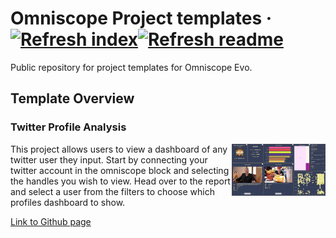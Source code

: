 # Omniscope Project templates &middot; [![Refresh index](https://github.com/visokio/omniscope-project-templates/actions/workflows/refresh_index.yml/badge.svg)](https://github.com/visokio/omniscope-project-templates/actions/workflows/refresh_index.yml)[![Refresh readme](https://github.com/visokio/omniscope-project-templates/actions/workflows/refresh_readme.yml/badge.svg)](https://github.com/visokio/omniscope-project-templates/actions/workflows/refresh_readme.yml)

Public repository for project templates for Omniscope Evo.

## Template Overview
<div id="TwitterProfileAnalysis"/>

### Twitter Profile Analysis

<img align="right" src="https://github.com/visokio/omniscope-project-templates/blob/master/Twitter Profile Analysis/thumbnail.png" width="150px" height="auto"/>

This project allows users to view a dashboard of any twitter user they input. Start by connecting your twitter account in the omniscope block and selecting the handles you wish to view. Head over to the report and select a user from the filters to choose which profiles dashboard to show.

[Link to Github page](Twitter%20Profile%20Analysis)

